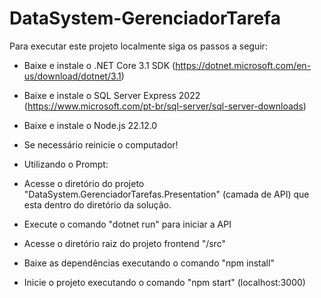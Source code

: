# DataSystem-GerenciadorTarefa
Para executar este projeto localmente siga os passos a seguir:

- Baixe e instale o .NET Core 3.1 SDK
(https://dotnet.microsoft.com/en-us/download/dotnet/3.1)

- Baixe e instale o SQL Server Express 2022
(https://www.microsoft.com/pt-br/sql-server/sql-server-downloads)

- Baixe e instale o Node.js 22.12.0

- Se necessário reinicie o computador!

- Utilizando o Prompt:

- Acesse o diretório do projeto "DataSystem.GerenciadorTarefas.Presentation" (camada de API) que esta dentro do
diretório da solução.

- Execute o comando "dotnet run" para iniciar a API

- Acesse o diretório raiz do projeto frontend "/src"

- Baixe as dependências executando o comando "npm install"

- Inicie o projeto executando o comando "npm start" (localhost:3000)

